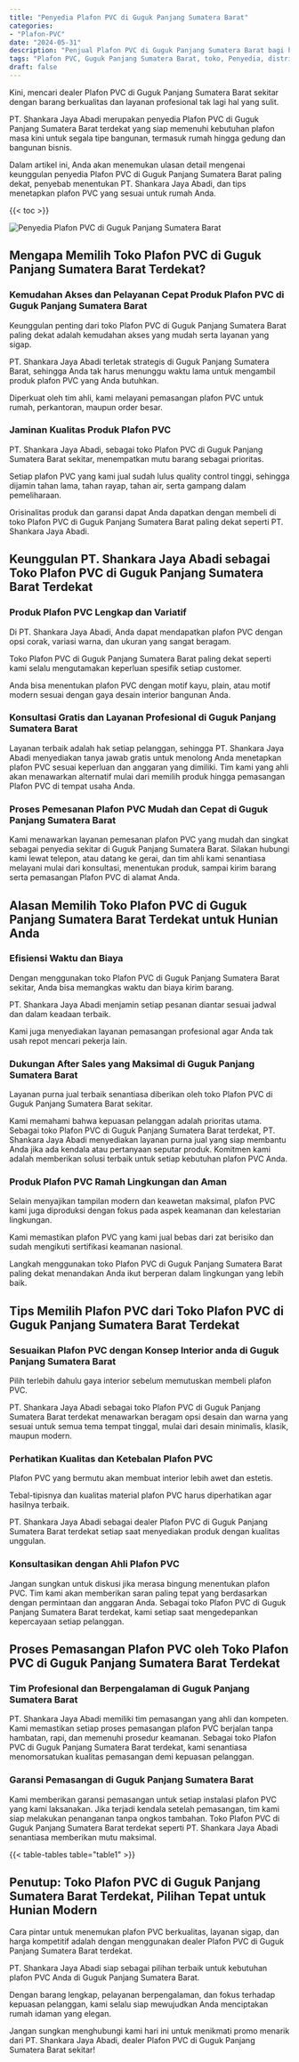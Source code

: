 ```yaml
---
title: "Penyedia Plafon PVC di Guguk Panjang Sumatera Barat"
categories: 
- "Plafon-PVC"
date: "2024-05-31"
description: "Penjual Plafon PVC di Guguk Panjang Sumatera Barat bagi hunian, perkantoran, serta toko. Material unggulan, pilihan motif, variasi warna menarik, beserta layanan instalasi dikerjakan oleh teknisi ahli dan kepastian resmi!|Jasa distribusi Plafon PVC di Guguk Panjang Sumatera Barat untuk keperluan hunian, perkantoran, atau gerai, beserta produk berkualitas dan pemasangan oleh tim profesional dan jaminan resmi.|Pilihan Plafon PVC di Guguk Panjang Sumatera Barat yang andal bagi rumah, kantor, serta toko, dengan material terbaik dan pemasangan dikerjakan oleh tim ahli dan kepastian resmi.|Penyediaan Plafon PVC di Guguk Panjang Sumatera Barat untuk hunian, office, serta ritel, dengan material terbaik dan instalasi oleh teknisi berpengalaman, dilengkapi dengan jaminan resmi.}"
tags: "Plafon PVC, Guguk Panjang Sumatera Barat, toko, Penyedia, distributor"
draft: false
---
```


Kini, mencari dealer Plafon PVC di Guguk Panjang Sumatera Barat sekitar dengan barang berkualitas dan layanan profesional tak lagi hal yang sulit.

PT. Shankara Jaya Abadi merupakan penyedia Plafon PVC di Guguk Panjang Sumatera Barat terdekat yang siap memenuhi kebutuhan plafon masa kini untuk segala tipe bangunan, termasuk rumah hingga gedung dan bangunan bisnis.

Dalam artikel ini, Anda akan menemukan ulasan detail mengenai keunggulan penyedia Plafon PVC di Guguk Panjang Sumatera Barat paling dekat, penyebab menentukan PT. Shankara Jaya Abadi, dan tips menetapkan plafon PVC yang sesuai untuk rumah Anda.

{{< toc >}}

![Penyedia Plafon PVC di Guguk Panjang Sumatera Barat](/images/Plafon-PVC/Penyedia-Plafon-PVC-di-Guguk-Panjang-Sumatera-Barat.png)


## Mengapa Memilih Toko Plafon PVC di Guguk Panjang Sumatera Barat Terdekat?

### Kemudahan Akses dan Pelayanan Cepat Produk Plafon PVC di Guguk Panjang Sumatera Barat

Keunggulan penting dari toko Plafon PVC di Guguk Panjang Sumatera Barat paling dekat adalah kemudahan akses yang mudah serta layanan yang sigap.

PT. Shankara Jaya Abadi terletak strategis di Guguk Panjang Sumatera Barat, sehingga Anda tak harus menunggu waktu lama untuk mengambil produk plafon PVC yang Anda butuhkan.

Diperkuat oleh tim ahli, kami melayani pemasangan plafon PVC untuk rumah, perkantoran, maupun order besar.

### Jaminan Kualitas Produk Plafon PVC

PT. Shankara Jaya Abadi, sebagai toko Plafon PVC di Guguk Panjang Sumatera Barat sekitar, menempatkan mutu barang sebagai prioritas.

Setiap plafon PVC yang kami jual sudah lulus quality control tinggi, sehingga dijamin tahan lama, tahan rayap, tahan air, serta gampang dalam pemeliharaan.

Orisinalitas produk dan garansi dapat Anda dapatkan dengan membeli di toko Plafon PVC di Guguk Panjang Sumatera Barat paling dekat seperti PT. Shankara Jaya Abadi.

## Keunggulan PT. Shankara Jaya Abadi sebagai Toko Plafon PVC di Guguk Panjang Sumatera Barat Terdekat

### Produk Plafon PVC Lengkap dan Variatif

Di PT. Shankara Jaya Abadi, Anda dapat mendapatkan plafon PVC dengan opsi corak, variasi warna, dan ukuran yang sangat beragam.

Toko Plafon PVC di Guguk Panjang Sumatera Barat paling dekat seperti kami selalu mengutamakan keperluan spesifik setiap customer.

Anda bisa menentukan plafon PVC dengan motif kayu, plain, atau motif modern sesuai dengan gaya desain interior bangunan Anda.

### Konsultasi Gratis dan Layanan Profesional di Guguk Panjang Sumatera Barat

Layanan terbaik adalah hak setiap pelanggan, sehingga PT. Shankara Jaya Abadi menyediakan tanya jawab gratis untuk menolong Anda menetapkan plafon PVC sesuai keperluan dan anggaran yang dimiliki. Tim kami yang ahli akan menawarkan alternatif mulai dari memilih produk hingga pemasangan Plafon PVC di tempat usaha Anda.

### Proses Pemesanan Plafon PVC Mudah dan Cepat di Guguk Panjang Sumatera Barat

Kami menawarkan layanan pemesanan plafon PVC yang mudah dan singkat sebagai penyedia sekitar di Guguk Panjang Sumatera Barat. Silakan hubungi kami lewat telepon, atau datang ke gerai, dan tim ahli kami senantiasa melayani mulai dari konsultasi, menentukan produk, sampai kirim barang serta pemasangan Plafon PVC di alamat Anda.

## Alasan Memilih Toko Plafon PVC di Guguk Panjang Sumatera Barat Terdekat untuk Hunian Anda

### Efisiensi Waktu dan Biaya

Dengan menggunakan toko Plafon PVC di Guguk Panjang Sumatera Barat sekitar, Anda bisa memangkas waktu dan biaya kirim barang.

PT. Shankara Jaya Abadi menjamin setiap pesanan diantar sesuai jadwal dan dalam keadaan terbaik.

Kami juga menyediakan layanan pemasangan profesional agar Anda tak usah repot mencari pekerja lain.

### Dukungan After Sales yang Maksimal di Guguk Panjang Sumatera Barat

Layanan purna jual terbaik senantiasa diberikan oleh toko Plafon PVC di Guguk Panjang Sumatera Barat sekitar.

Kami memahami bahwa kepuasan pelanggan adalah prioritas utama. Sebagai toko Plafon PVC di Guguk Panjang Sumatera Barat terdekat, PT. Shankara Jaya Abadi menyediakan layanan purna jual yang siap membantu Anda jika ada kendala atau pertanyaan seputar produk. Komitmen kami adalah memberikan solusi terbaik untuk setiap kebutuhan plafon PVC Anda.

### Produk Plafon PVC Ramah Lingkungan dan Aman

Selain menyajikan tampilan modern dan keawetan maksimal, plafon PVC kami juga diproduksi dengan fokus pada aspek keamanan dan kelestarian lingkungan.

Kami memastikan plafon PVC yang kami jual bebas dari zat berisiko dan sudah mengikuti sertifikasi keamanan nasional.

Langkah menggunakan toko Plafon PVC di Guguk Panjang Sumatera Barat paling dekat menandakan Anda ikut berperan dalam lingkungan yang lebih baik.

## Tips Memilih Plafon PVC dari Toko Plafon PVC di Guguk Panjang Sumatera Barat Terdekat

### Sesuaikan Plafon PVC dengan Konsep Interior anda di Guguk Panjang Sumatera Barat

Pilih terlebih dahulu gaya interior sebelum memutuskan membeli plafon PVC.

PT. Shankara Jaya Abadi sebagai toko Plafon PVC di Guguk Panjang Sumatera Barat terdekat menawarkan beragam opsi desain dan warna yang sesuai untuk semua tema tempat tinggal, mulai dari desain minimalis, klasik, maupun modern.

### Perhatikan Kualitas dan Ketebalan Plafon PVC

Plafon PVC yang bermutu akan membuat interior lebih awet dan estetis.

Tebal-tipisnya dan kualitas material plafon PVC harus diperhatikan agar hasilnya terbaik.

PT. Shankara Jaya Abadi sebagai dealer Plafon PVC di Guguk Panjang Sumatera Barat terdekat setiap saat menyediakan produk dengan kualitas unggulan.

### Konsultasikan dengan Ahli Plafon PVC

Jangan sungkan untuk diskusi jika merasa bingung menentukan plafon PVC. Tim kami akan memberikan saran paling tepat yang berdasarkan dengan permintaan dan anggaran Anda. Sebagai toko Plafon PVC di Guguk Panjang Sumatera Barat terdekat, kami setiap saat mengedepankan kepercayaan setiap pelanggan.

## Proses Pemasangan Plafon PVC oleh Toko Plafon PVC di Guguk Panjang Sumatera Barat Terdekat

### Tim Profesional dan Berpengalaman di Guguk Panjang Sumatera Barat

PT. Shankara Jaya Abadi memiliki tim pemasangan yang ahli dan kompeten. Kami memastikan setiap proses pemasangan plafon PVC berjalan tanpa hambatan, rapi, dan memenuhi prosedur keamanan. Sebagai toko Plafon PVC di Guguk Panjang Sumatera Barat terdekat, kami senantiasa menomorsatukan kualitas pemasangan demi kepuasan pelanggan.

### Garansi Pemasangan di Guguk Panjang Sumatera Barat

Kami memberikan garansi pemasangan untuk setiap instalasi plafon PVC yang kami laksanakan. Jika terjadi kendala setelah pemasangan, tim kami siap melakukan penanganan tanpa ongkos tambahan. Toko Plafon PVC di Guguk Panjang Sumatera Barat terdekat seperti PT. Shankara Jaya Abadi senantiasa memberikan mutu maksimal.

{{< table-tables table="table1" >}}

## Penutup: Toko Plafon PVC di Guguk Panjang Sumatera Barat Terdekat, Pilihan Tepat untuk Hunian Modern

Cara pintar untuk menemukan plafon PVC berkualitas, layanan sigap, dan harga kompetitif adalah dengan menggunakan dealer Plafon PVC di Guguk Panjang Sumatera Barat terdekat.

PT. Shankara Jaya Abadi siap sebagai pilihan terbaik untuk kebutuhan plafon PVC Anda di Guguk Panjang Sumatera Barat.

Dengan barang lengkap, pelayanan berpengalaman, dan fokus terhadap kepuasan pelanggan, kami selalu siap mewujudkan Anda menciptakan rumah idaman yang elegan.

Jangan sungkan menghubungi kami hari ini untuk menikmati promo menarik dari PT. Shankara Jaya Abadi, dealer Plafon PVC di Guguk Panjang Sumatera Barat sekitar!